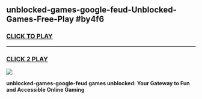 
## unblocked-games-google-feud-Unblocked-Games-Free-Play #by4f6
<h3>
<a href="https://us.freeplayer.one?title=unblocked-games-google-feud&ref=9M">CLICK TO PLAY</a></h3>
<hr>

<h3>
<a href="https://us.freeplayer.one?title=unblocked-games-google-feud&ref=9M">CLICK 2 PLAY</a>
  
</h3>

<a href="https://us.freeplayer.one?title=unblocked-games-google-feud&ref=9M"><img src="https://clearcache.store/games.png"></a>


**unblocked-games-google-feud games unblocked: Your Gateway to Fun and Accessible Online Gaming**
